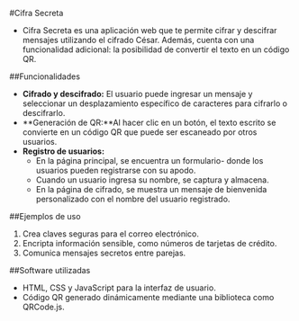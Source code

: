 #Cifra  Secreta
-  Cifra Secreta es una aplicación web que te permite cifrar y descifrar mensajes utilizando el cifrado César. Además, cuenta con una funcionalidad adicional: la posibilidad de convertir el texto en un código QR.

##Funcionalidades
- **Cifrado y descifrado:** El usuario puede ingresar un mensaje y seleccionar un desplazamiento específico de caracteres para cifrarlo o descifrarlo.
- **Generación de QR:**Al hacer clic en un botón, el texto escrito se convierte en un código QR que puede ser escaneado por otros usuarios.
- **Registro de usuarios:**
     - En la página principal, se encuentra un formulario-  donde los usuarios pueden registrarse con su apodo.
	 - Cuando un usuario ingresa su nombre, se captura y almacena.
	 - En la página de cifrado, se muestra un mensaje de bienvenida personalizado con el nombre del usuario registrado.
	 
##Ejemplos de uso
1. Crea claves seguras para el correo electrónico.
2. Encripta información sensible, como números de tarjetas de crédito.
3. Comunica mensajes secretos entre parejas.

##Software utilizadas
- HTML, CSS y JavaScript para la interfaz de usuario.
- Código QR generado dinámicamente mediante una biblioteca como QRCode.js.

